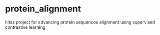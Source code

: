 # protein_alignment
hitsz project for advancing protein sequences alignment using supervised contrastive learning

